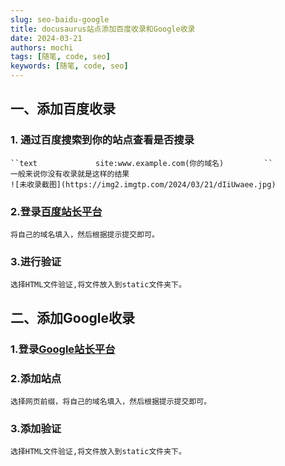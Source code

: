 ```yaml
---
slug: seo-baidu-google
title: docusaurus站点添加百度收录和Google收录
date: 2024-03-21
authors: mochi
tags: [随笔, code, seo]
keywords: [随笔, code, seo]
---
```

<!-- truncate -->


## 一、添加百度收录

### 1. 通过百度搜索到你的站点查看是否搜录

    ``text             site:www.example.com(你的域名)         ``
    一般来说你没有收录就是这样的结果
    ![未收录截图](https://img2.imgtp.com/2024/03/21/dIiUwaee.jpg)

### 2.登录[百度站长平台](https://ziyuan.baidu.com/linksubmit/url?sitename=http%3A%2F%2Fsite%3Awww.baidu2.com)

    将自己的域名填入，然后根据提示提交即可。

### 3.进行验证

    选择HTML文件验证,将文件放入到static文件夹下。

## 二、添加Google收录

### 1.登录[Google站长平台](https://search.google.com/search-console/about)

### 2.添加站点

    选择网页前缀，将自己的域名填入，然后根据提示提交即可。

### 3.添加验证

    选择HTML文件验证,将文件放入到static文件夹下。
